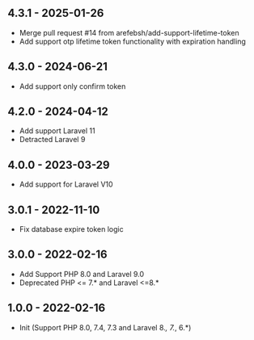 ## 4.3.1 - 2025-01-26
 - Merge pull request #14 from arefebsh/add-support-lifetime-token
 - Add support otp lifetime token functionality with expiration handling
 
## 4.3.0 - 2024-06-21
 - Add support only confirm token

## 4.2.0 - 2024-04-12
 - Add support Laravel 11
 - Detracted Laravel 9

## 4.0.0 - 2023-03-29
 - Add support for Laravel V10
## 3.0.1 - 2022-11-10
 - Fix database expire token logic
## 3.0.0 - 2022-02-16
- Add Support PHP 8.0 and Laravel 9.0
- Deprecated PHP <= 7.* and Laravel <=8.*
## 1.0.0 - 2022-02-16
- Init (Support PHP 8.0, 7.4, 7.3 and Laravel 8.*, 7.*, 6.*)
